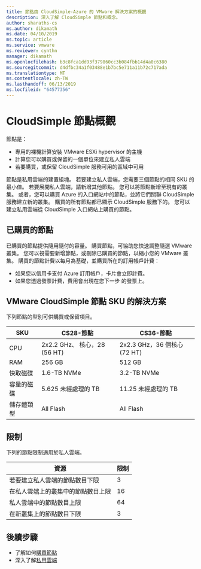```yaml
---
title: 節點由 CloudSimple-Azure 的 VMware 解決方案的概觀
description: 深入了解 CloudSimple 節點和概念。
author: sharaths-cs
ms.author: dikamath
ms.date: 04/10/2019
ms.topic: article
ms.service: vmware
ms.reviewer: cynthn
manager: dikamath
ms.openlocfilehash: b3c8fca1dd93f379860cc3b084fbb14d4a0c6380
ms.sourcegitcommit: d4dfbc34a1f03488e1b7bc5e711a11b72c717ada
ms.translationtype: MT
ms.contentlocale: zh-TW
ms.lasthandoff: 06/13/2019
ms.locfileid: "64577356"
---
```

# <a name="cloudsimple-nodes-overview"></a>CloudSimple 節點概觀

節點是：

* 專用的裸機計算安裝 VMware ESXi hypervisor 的主機  
* 計算您可以購買或保留的一個單位來建立私人雲端  
* 若要購買，或保留 CloudSimple 服務可用的區域中可用

節點是私用雲端的建置組塊。  若要建立私人雲端，您需要三個節點的相同 SKU 的最小值。  若要展開私人雲端，請新增其他節點。  您可以將節點新增至現有的叢集。 或者，您可以購買 Azure 的入口網站中的節點，並將它們關聯 CloudSimple 服務建立新的叢集。  購買的所有節點都已顯示 CloudSimple 服務下的。  您可以建立私用雲端從 CloudSimple 入口網站上購買的節點。

## <a name="purchased-nodes"></a>已購買的節點

已購買的節點提供隨用隨付的容量。 購買節點，可協助您快速調整隨選 VMware 叢集。 您可以視需要新增節點，或刪除已購買的節點，以縮小您的 VMware 叢集。 購買的節點計費以每月為基礎，並購買所在的訂用帳戶計費：

* 如果您以信用卡支付 Azure 訂用帳戶，卡片會立即計費。
* 如果您透過發票計費，費用會出現在您下一步 的發票上。

## <a name="vmware-solution-by-cloudsimple-nodes-sku"></a>VMware CloudSimple 節點 SKU 的解決方案

下列節點的型別可供購買或保留項目。

| SKU | CS28-節點 | CS36-節點 |
|-----|-------------|-------------|
| CPU | 2x2.2 GHz、 核心，28 (56 HT) | 2x2.3 GHz，36 個核心 (72 HT) |
| RAM | 256 GB | 512 GB |
| 快取磁碟 |  1.6-TB NVMe | 3.2-TB NVMe |
| 容量的磁碟 | 5.625 未經處理的 TB | 11.25 未經處理的 TB |
| 儲存體類型 | All Flash | All Flash |

## <a name="limits"></a>限制

下列的節點限制適用於私人雲端。

| 資源 | 限制 |
|----------|-------|
| 若要建立私人雲端的節點數目下限 | 3 |
| 在私人雲端上的叢集中的節點數目上限 | 16 |
| 私人雲端中的節點數目上限 | 64 |
| 在新叢集上的節點數目下限 | 3 |

## <a name="next-steps"></a>後續步驟

* 了解如何[購買節點](create-nodes.md)
* 深入了解[私用雲端](cloudsimple-private-cloud.md)